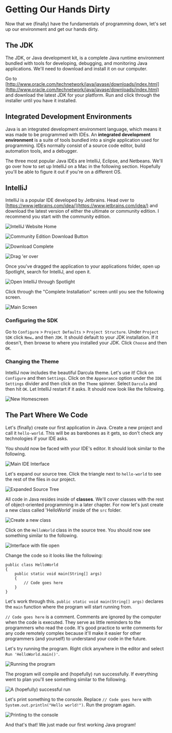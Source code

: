 Getting Our Hands Dirty
=======================

Now that we (finally) have the fundamentals of programming down, let's set up our environment and get our hands dirty.

The JDK
-------

The JDK, or Java development kit, is a complete Java runtime environment bundled with tools for developing, debugging, and monitoring Java applications. We'll need to download and install it on our computer.

Go to [http://www.oracle.com/technetwork/java/javase/downloads/index.html](http://www.oracle.com/technetwork/java/javase/downloads/index.html) and download the latest JDK for your platform. Run and click through the installer until you have it installed.


Integrated Development Environments
-----------------------------------

Java is an integrated development environment language, which means it was made to be programmed with IDEs. An **integrated development environment** is a suite of tools bundled into a single application used for programming. IDEs normally consist of a source code editor, build automation tools, and a debugger.

The three most popular Java IDEs are IntelliJ, Eclipse, and Netbeans. We'll go over how to set up IntelliJ on a Mac in the following section. Hopefully you'll be able to figure it out if you're on a different OS.

## IntelliJ

IntelliJ is a popular IDE developed by Jetbrains. Head over to [https://www.jetbrains.com/idea/](https://www.jetbrains.com/idea/) and download the latest version of either the ultimate or community edition. I recommend you start with the community edition.

![IntelliJ Website Home](assets/1.png)

![Community Edition Download Button](assets/2.png)

![Download Complete](assets/3.png)

![Drag 'er over](assets/4.png)

Once you've dragged the application to your applications folder, open up Spotlight, search for IntelliJ, and open it.

![Open IntelliJ through Spotlight](assets/5.png)

Click through the "Complete Installation" screen until you see the following screen.

![Main Screen](assets/6.png)


### Configuring the SDK

Go to `Configure` > `Project Defaults` > `Project Structure`. Under `Project SDK` click `New…` and then `JDK`. It should default to your JDK installation. If it doesn't, then browse to where you installed your JDK. Click `Choose` and then `OK`.


### Changing the Theme

IntelliJ now includes the beautiful Darcula theme. Let's use it! Click on `Configure` and then `Settings`. Click on the `Appearance` option under the `IDE Settings` divider and then click on the `Theme` spinner. Select `Darcula` and then hit `OK`. Let IntelliJ restart if it asks. It should now look like the following.

![New Homescreen](assets/7.png)


The Part Where We Code
----------------------

Let's (finally) create our first application in Java. Create a new project and call it `hello-world`. This will be as barebones as it gets, so don't check any technologies if your IDE asks.

You should now be faced with your IDE's editor. It should look similar to the following.

![Main IDE Interface](assets/8.png)

Let's expand our source tree. Click the triangle next to `hello-world` to see the rest of the files in our project.

![Expanded Source Tree](assets/9.png)

All code in Java resides inside of **classes**. We'll cover classes with the rest of object-oriented programming in a later chapter. For now let's just create a new class called 'HelloWorld' inside of the `src` folder.

![Create a new class](assets/10.png)

Click on the `HelloWorld` class in the source tree. You should now see something similar to the following.

![Interface with file open](assets/11.png)

Change the code so it looks like the following:

    public class HelloWorld
    {
        public static void main(String[] args)
        {
            // Code goes here
        }
    }

Let's work through this. `public static void main(String[] args)` declares the `main` function where the program will start running from.

`// Code goes here` is a comment. Comments are ignored by the computer when the code is executed. They serve as little reminders to the programmers who read the code. It's good practice to write comments for any code remotely complex because it'll make it easier for other programmers (and yourself) to understand your code in the future.

Let's try running the program. Right click anywhere in the editor and select `Run 'HelloWorld.main()'`.

![Running the program](assets/12.png)

The program will compile and (hopefully) run successfully. If everything went to plan you'll see something similar to the following.

![A (hopefully) successful run](assets/13.png)

Let's print something to the console. Replace `// Code goes here` with `System.out.println("Hello world!")`. Run the program again.

![Printing to the console](assets/14.png)

And that's that! We just made our first working Java program!